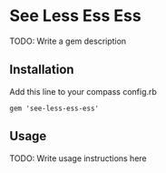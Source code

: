 # See Less Ess Ess

TODO: Write a gem description

## Installation

Add this line to your compass config.rb

    gem 'see-less-ess-ess'

## Usage

TODO: Write usage instructions here
